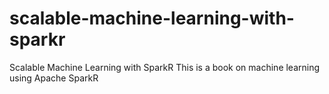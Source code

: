 # scalable-machine-learning-with-sparkr
Scalable Machine Learning with SparkR
This is a book on machine learning using Apache SparkR
